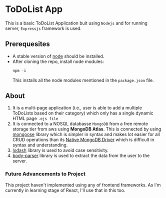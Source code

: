 # ToDoList App
This is a basic ToDoList Application buit using `Nodejs` and for running server, `Expressjs` framework is used.
## Prerequesites
* A stable version of <a href='https://nodejs.org/en/download'>node</a> should be installed.
* After cloning the repo, install node modules:
  ```js
  npm -i
  ```
  This installs all the node modules mentioned in the `package.json` file.
## About
1. It is a multi-page application (i.e., user is able to add a multiple ToDoLists based on their category) which only has a single dynamic HTML page `.ejs file`
2. It is connected to a NOSQL databasse `MongoDB` from a free remote storage tier from aws using **MongoDB Atlas**.
   This is connected by using <a href='https://www.npmjs.com/package/mongoose'>mongoose</a> library which is simpler in syntax and makes lot easier for all CRUD operations than its <a href='https://www.npmjs.com/package/mongodb'>Native MongoDB Driver</a> which is difficult in syntax and understanding.
3. <a href='https://www.npmjs.com/package/lodash'>lodash</a> library is used to avoid case sensitivity.
4. <a href='https://www.npmjs.com/package/body-parser'>body-parser</a> library is used to extract the data from the user to the server.

### Future Advancements to Project
This project haven't implemented using any of frontend frameworks. As I'm currently in learning stage of React, I'll use that in this too.
